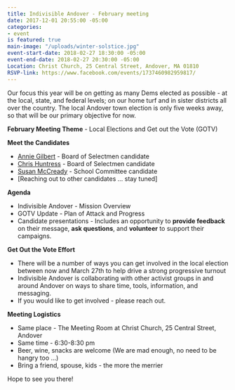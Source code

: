 ```yaml
---
title: Indivisible Andover - February meeting
date: 2017-12-01 20:55:00 -05:00
categories:
- event
is featured: true
main-image: "/uploads/winter-solstice.jpg"
event-start-date: 2018-02-27 18:30:00 -05:00
event-end-date: 2018-02-27 20:30:00 -05:00
Location: Christ Church, 25 Central Street, Andover, MA 01810
RSVP-link: https://www.facebook.com/events/1737460982959817/
---
```


Our focus this year will be on getting as many Dems elected as possible - at the local, state, and federal levels; on our home turf and in sister districts all over the country. The local Andover town election is only five weeks away, so that will be our primary objective for now.

**February Meeting Theme** - Local Elections and Get out the Vote (GOTV)
 
**Meet the Candidates** 
* [Annie Gilbert](https://annieforandover.org/) - Board of Selectmen candidate
* [Chris Huntress](http://www.huntressforselectman.com/) - Board of Selectmen candidate
* [Susan McCready](http://susan4andoversc.com/) - School Committee candidate
* [Reaching out to other candidates ... stay tuned]

**Agenda**
* Indivisible Andover - Mission Overview
* GOTV Update - Plan of Attack and Progress
* Candidate presentations - Includes an opportunity to **provide feedback** on their message, **ask questions**, and **volunteer** to support their campaigns.

**Get Out the Vote Effort**
* There will be a number of ways you can get involved in the local election between now and March 27th to help drive a strong progressive turnout
* Indivisible Andover is collaborating with other activist groups in and around Andover on ways to share time, tools, information, and messaging. 
* If you would like to get involved - please reach out. 

**Meeting Logistics**
* Same place - The Meeting Room at Christ Church, 25 Central Street, Andover
* Same time - 6:30-8:30 pm
* Beer, wine, snacks are welcome (We are mad enough, no need to be hangry too ...)
* Bring a friend, spouse, kids - the more the merrier

Hope to see you there!